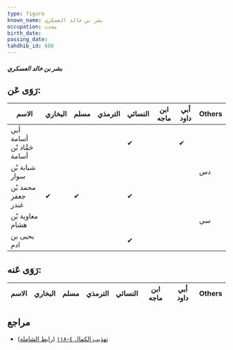 ```yaml
---
type: figure
known_name: بشر بن خالد العسكري
occupation: محدث
birth_date:
passing_date:
tahdhib_id: 686
---
```

##### بشر بن خالد العسكري

## رَوَى عَن:
| الاسم                       | البخاري | مسلم | الترمذي | النسائي | ابن ماجه | أبي داود | Others |
| --------------------------- | ------- | ---- | ------- | ------- | -------- | -------- | ------ |
| أبي أسامة حَمَّاد بْن أسامة |         |      |         | ✔       |          | ✔        |        |
| شبابة بْن سوار              |         |      |         |         |          |          | دس     |
| محمد بْن جعفر غندر          | ✔       | ✔    |         | ✔       |          |          |        |
| معاوية بْن هشام             |         |      |         |         |          |          | سي     |
| يحيى بن ادم                 |         |      |         | ✔       |          |          |        |
## رَوَى عَنه:
| الاسم | البخاري | مسلم | الترمذي | النسائي | ابن ماجه | أبي داود | Others |
| ----- | ------- | ---- | ------- | ------- | -------- | -------- | ------ |
## مراجع
- [تهذيب الكمال ٤-١١٨](obsidian://open?vault=Tahdhib-al-Kamal&file=Figures/٦٨٦-بشر%20بن%20خالد%20العسكري) ([رابط الشاملة](https://shamela.ws/book/3722/1632))